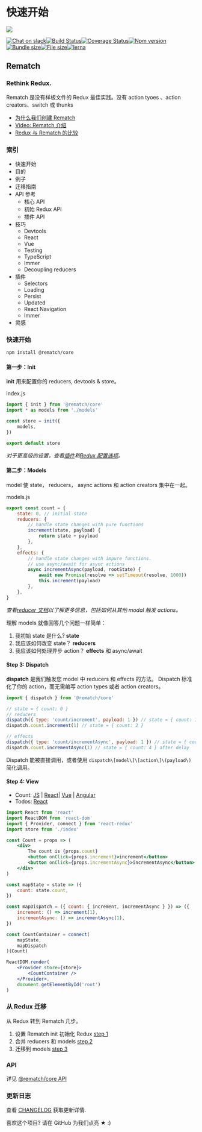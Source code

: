 # 快速开始

![](_media/icon.svg)

[![Chat on slack](https://img.shields.io/badge/slack-rematchjs-blue.svg?logo=slack&style=flat)](https://rematchjs.slack.com)[![Build Status](https://travis-ci.org/rematch/rematch.svg?branch=master)](https://travis-ci.org/rematch/rematch)[![Coverage Status](https://coveralls.io/repos/github/rematch/rematch/badge.svg?branch=master)](https://coveralls.io/github/rematch/rematch?branch=master)[![Npm version](https://img.shields.io/npm/v/@rematch/core?color=bright-green&style=flat)](https://badge.fury.io/js/%40rematch%2Fcore)[![Bundle size](https://img.shields.io/badge/bundlesize-~5kb-brightgreen.svg?style=flat)](https://img.shields.io/badge/bundlesize-~5kb-brightgreen.svg?style=flat)[![File size](https://img.shields.io/badge/dependencies-redux-brightgreen.svg?style=flat)](https://img.shields.io/badge/dependencies-redux-brightgreen.svg?style=flat)[![lerna](https://img.shields.io/badge/maintained%20with-lerna-cc00ff.svg)](https://lerna.js.org/)

## Rematch

### Rethink Redux.

Rematch 是没有样板文件的 Redux 最佳实践。没有 action tyoes 、action creators、switch 或 thunks

- [为什么我们创建 Rematch](https://hackernoon.com/redesigning-redux-b2baee8b8a38)
- [Video: Rematch 介绍](https://www.youtube.com/watch?v=3ezSBYoL5do)
- [Redux 与 Rematch 的比较](https://rematch.gitbook.io/handbook/mu-de)

### 索引

- 快速开始
- 目的
- 例子
- 迁移指南
- API 参考
  - 核心 API
  - 初始 Redux API
  - 插件 API
- 技巧
  - Devtools
  - React
  - Vue
  - Testing
  - TypeScript
  - Immer
  - Decoupling reducers
- 插件
  - Selectors
  - Loading
  - Persist
  - Updated
  - React Navigation
  - Immer
- 灵感

### 快速开始

```bash
npm install @rematch/core
```

#### 第一步：Init

**init** 用来配置你的 reducers, devtools & store。

index.js

```javascript
import { init } from '@rematch/core'
import * as models from './models'

const store = init({
	models,
})

export default store
```

_对于更高级的设置，查看_[_插件_](https://rematch.gitbooks.io/rematch/docs/plugins.md)_和_[_Redux 配置选项_](https://rematch.gitbook.io/handbook/~/edit/primary/api-wen-dang/init-redux-api)_。_

#### 第二步：Models

model 使 state， reducers， async actions 和 action creators 集中在一起。

models.js

```javascript
export const count = {
	state: 0, // initial state
	reducers: {
		// handle state changes with pure functions
		increment(state, payload) {
			return state + payload
		},
	},
	effects: {
		// handle state changes with impure functions.
		// use async/await for async actions
		async incrementAsync(payload, rootState) {
			await new Promise(resolve => setTimeout(resolve, 1000))
			this.increment(payload)
		},
	},
}
```

_查看_[_reducer 文档_](https://github.com/rematch/rematch/blob/master/docs/api.md#reducers)_以了解更多信息，包括如何从其他 modal 触发 actions。_

理解 models 就像回答几个问题一样简单：

1. 我初始 state 是什么? **state**
2. 我应该如何改变 state？ **reducers**
3. 我应该如何处理异步 action？ **effects** 和 async/await

#### Step 3: Dispatch

**dispatch** 是我们触发您 model 中 reducers 和 effects 的方法。 Dispatch 标准化了你的 action，而无需编写 action types 或者 action creators。

```javascript
import { dispatch } from '@rematch/core'

// state = { count: 0 }
// reducers
dispatch({ type: 'count/increment', payload: 1 }) // state = { count: 1 }
dispatch.count.increment(1) // state = { count: 2 }

// effects
dispatch({ type: 'count/incrementAsync', payload: 1 }) // state = { count: 3 } after delay
dispatch.count.incrementAsync(1) // state = { count: 4 } after delay
```

Dispatch 能被直接调用，或者使用 `dispatch\[model\]\[action\]\(payload\)`简化调用。

#### Step 4: View

- Count: [JS](https://codepen.io/Sh_McK/pen/BJMmXx?editors=1010) \| [React](https://codesandbox.io/s/3kpyz2nnz6)\| [Vue](https://codesandbox.io/s/n3373olqo0) \| [Angular](https://stackblitz.com/edit/rematch-angular-5-count)
- Todos: [React](https://codesandbox.io/s/92mk9n6vww)

```jsx
import React from 'react'
import ReactDOM from 'react-dom'
import { Provider, connect } from 'react-redux'
import store from './index'

const Count = props => (
	<div>
		The count is {props.count}
		<button onClick={props.increment}>increment</button>
		<button onClick={props.incrementAsync}>incrementAsync</button>
	</div>
)

const mapState = state => ({
	count: state.count,
})

const mapDispatch = ({ count: { increment, incrementAsync } }) => ({
	increment: () => increment(1),
	incrementAsync: () => incrementAsync(1),
})

const CountContainer = connect(
	mapState,
	mapDispatch
)(Count)

ReactDOM.render(
	<Provider store={store}>
		<CountContainer />
	</Provider>,
	document.getElementById('root')
)
```

### 从 Redux 迁移

从 Redux 转到 Rematch 几步。

1. 设置 Rematch init 初始化 Redux  [step 1](https://codesandbox.io/s/yw2wy1q929)
2. 合并 reducers 和 models [step 2](https://codesandbox.io/s/9yk6rjok1r)
3. 迁移到 models [step 3](https://codesandbox.io/s/mym2x8m7v9)

### API

详见 [@rematch/core API](https://rematch.gitbooks.io/rematch/docs/api.html)

### 更新日志

查看 [CHANGELOG](https://github.com/rematch/rematch/blob/master/CHANGELOG.md) 获取更新详情.

喜欢这个项目? 请在 GitHub 为我们点亮 ★  :\)
